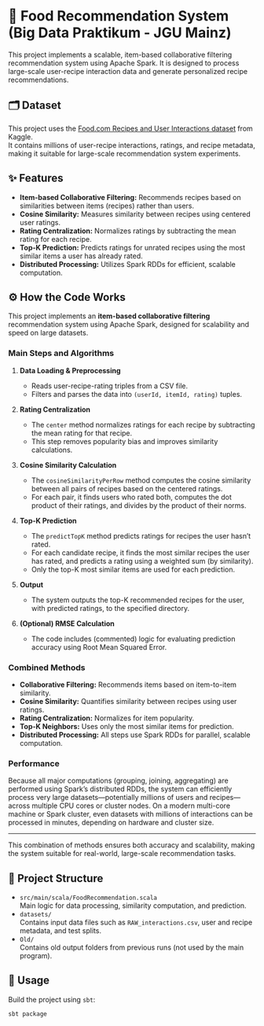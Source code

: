 # 🥗 Food Recommendation System (Big Data Praktikum - JGU Mainz)

This project implements a scalable, item-based collaborative filtering recommendation system using Apache Spark. It is designed to process large-scale user-recipe interaction data and generate personalized recipe recommendations.

## 🗂️ Dataset

This project uses the [Food.com Recipes and User Interactions dataset](https://www.kaggle.com/datasets/shuyangli94/food-com-recipes-and-user-interactions/data?select=PP_recipes.csv) from Kaggle.  
It contains millions of user-recipe interactions, ratings, and recipe metadata, making it suitable for large-scale recommendation system experiments.

## ✨ Features

- **Item-based Collaborative Filtering:** Recommends recipes based on similarities between items (recipes) rather than users.
- **Cosine Similarity:** Measures similarity between recipes using centered user ratings.
- **Rating Centralization:** Normalizes ratings by subtracting the mean rating for each recipe.
- **Top-K Prediction:** Predicts ratings for unrated recipes using the most similar items a user has already rated.
- **Distributed Processing:** Utilizes Spark RDDs for efficient, scalable computation.

## ⚙️ How the Code Works

This project implements an **item-based collaborative filtering** recommendation system using Apache Spark, designed for scalability and speed on large datasets.

### Main Steps and Algorithms

1. **Data Loading & Preprocessing**
   - Reads user-recipe-rating triples from a CSV file.
   - Filters and parses the data into `(userId, itemId, rating)` tuples.

2. **Rating Centralization**
   - The `center` method normalizes ratings for each recipe by subtracting the mean rating for that recipe.
   - This step removes popularity bias and improves similarity calculations.

3. **Cosine Similarity Calculation**
   - The `cosineSimilarityPerRow` method computes the cosine similarity between all pairs of recipes based on the centered ratings.
   - For each pair, it finds users who rated both, computes the dot product of their ratings, and divides by the product of their norms.

4. **Top-K Prediction**
   - The `predictTopK` method predicts ratings for recipes the user hasn’t rated.
   - For each candidate recipe, it finds the most similar recipes the user has rated, and predicts a rating using a weighted sum (by similarity).
   - Only the top-K most similar items are used for each prediction.

5. **Output**
   - The system outputs the top-K recommended recipes for the user, with predicted ratings, to the specified directory.

6. **(Optional) RMSE Calculation**
   - The code includes (commented) logic for evaluating prediction accuracy using Root Mean Squared Error.

### Combined Methods

- **Collaborative Filtering:** Recommends items based on item-to-item similarity.
- **Cosine Similarity:** Quantifies similarity between recipes using user ratings.
- **Rating Centralization:** Normalizes for item popularity.
- **Top-K Neighbors:** Uses only the most similar items for prediction.
- **Distributed Processing:** All steps use Spark RDDs for parallel, scalable computation.

### Performance

Because all major computations (grouping, joining, aggregating) are performed using Spark’s distributed RDDs, the system can efficiently process very large datasets—potentially millions of users and recipes—across multiple CPU cores or cluster nodes. On a modern multi-core machine or Spark cluster, even datasets with millions of interactions can be processed in minutes, depending on hardware and cluster size.

---

This combination of methods ensures both accuracy and scalability, making the system suitable for real-world, large-scale recommendation tasks.

## 📁 Project Structure

- `src/main/scala/FoodRecommendation.scala`  
  Main logic for data processing, similarity computation, and prediction.
- `datasets/`  
  Contains input data files such as `RAW_interactions.csv`, user and recipe metadata, and test splits.
- `Old/`  
  Contains old output folders from previous runs (not used by the main program).

## 📖 Usage

Build the project using `sbt`:

```sh
sbt package